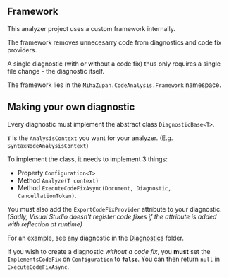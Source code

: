 ## Framework

This analyzer project uses a custom framework internally.

The framework removes unnecesarry code from diagnostics and code fix providers.

A single diagnostic (with or without a code fix) thus only requires a single file change - the diagnostic itself.

The framework lies in the `MihaZupan.CodeAnalysis.Framework` namespace.

## Making your own diagnostic

Every diagnostic must implement the abstract class `DiagnosticBase<T>`.

**`T`** is the `AnalysisContext` you want for your analyzer. (E.g. `SyntaxNodeAnalysisContext`)

To implement the class, it needs to implement 3 things:
* Property `Configuration<T>`
* Method `Analyze(T context)`
* Method `ExecuteCodeFixAsync(Document, Diagnostic, CancellationToken)`.

You must also add the `ExportCodeFixProvider` attribute to your diagnostic.
*(Sadly, Visual Studio doesn't register code fixes if the attribute is added with reflection at runtime)*

For an example, see any diagnostic in the [Diagnostics](https://github.com/MihaZupan/Telegram.Bot.Analyzers/tree/master/src/Telegram.Bot.Analyzers/Diagnostics) folder.

If you wish to create a diagnostic *without a code fix*, you **must** set the `ImplementsCodeFix` on `Configuration` to **`false`**.
You can then return `null` in `ExecuteCodeFixAsync`.
